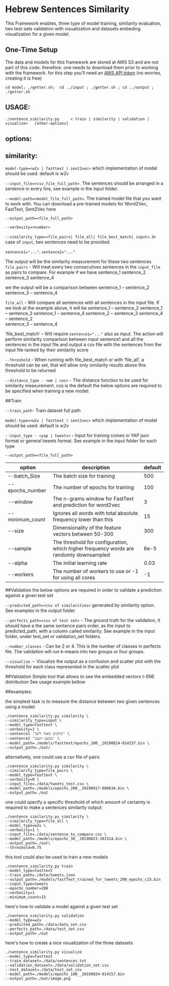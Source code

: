 # Hebrew Sentences Similarity
This Framework enables, three type of model training, similarity evaluation, two test-sets validation with visualization and datasets embeding visualization for a given model.

## One-Time Setup
The data and models for this framework are stored at AWS S3 and are not part of this code. therefore. one needs to download them prior to working with the framework.
for this step you'll need an [AWS API token](https://docs.aws.amazon.com/STS/latest/APIReference/Welcome.html) (no worries, creating it is free)

`cd model;
./getter.sh; 
cd ../input ;
./getter.sh ;
cd ../output ;
./getter.sh`

## USAGE: 
`./sentence_similarity.py     < train | similarity | validation | visualize>   [other-options]`

## options:

## similarity:
`model-type=<w2v | fasttext | sent2vec>` which implementation of model should be used. default is w2v

`--input_file=<csv_file_full_path>`. The sentences should be arranged in a sentence in every line, see example in the input folder.

`--model-path=<model_file_full_path>`.
The trained model file that you want to work with.
You can download a pre-trained models for Word2Vec, FastText, Sent2Vec here

`--output_path=<file_full_path>`

`--verbosity=<number>`

`--similarity_type=<file_pairs| file_all| file_best_match| input>`. 
in case of `input`, two sentences need to be provided:

`sentence1="..."`. `sentence2="..."`

The output will be the similarity measurement for these two sentences
`file_pairs` - Will treat every two consecutives sentences in the `input_file` as pairs to compare.
For example if we have 
sentence_1
sentence_2
sentence_3
sentence_4

we the output will be a comparison between 
sentence_1 – sentence_2 
sentence_3 – sentence_4

`file_all` - Will compare all sentences with all sentences in the input file.
If we look at the example above, it will be
sentence_1 – sentence_2
sentence_1 – sentence_3
sentence_1 – sentence_4
sentence_2 – sentence_3 
sentence_4 – sentence_2   
sentence_3 – sentence_4

‘file_best_match’ – Will require `sentence1="..."` also as input.
The action will perform similarity comparison between input sentence1 and all the sentences in the input file and output a csv file with the sentences from the input file ranked by their similarity score

`--threshold` - When running with file_best_match or with ‘file_all’, a threshold can be set, that will allow only similarity results above this threshold to be returned

`--distance_type - <wm | cos>` - The distance function to be used for similarity measurement. cos is the default
the below options are required to be specified when training a new model:

##Train

`--train_path`- Train dataset full path

`model-type=<w2v | fasttext | sent2vec>` which implementation of model should be used. default is w2v

`--input_type - <yap | tweets>` - Input for training comes in YAP json format or general tweets format. See example in the input folder for each type

`--output_path=<file_full_path>`

| option          | description                                                                            | default |
|-----------------|----------------------------------------------------------------------------------------|---------|
| --batch_Size    | The batch size for training                                                            | 500     |
| --epochs_number | The number of epochs for training                                                      | 100     |
| --window        | The n-grams window for FastText and prediction for word2vec                            | 3       |
| --minimum_count | Ignores all words with total absolute frequency lower than this                        | 15      |
| --size          | Dimensionality of the feature vectors between 50-300                                   | 300     |
| --sample        | The threshold for configuration, which higher frequency words are randomly downsampled | 6e-5    |
| --alpha         | The initial learning rate                                                              | 0.03    |
| --workers       | The number of workers to use or -1 for using all cores                                 | -1      |


##Validation
the below options are required in order to validate a prediction against a given test set

`--predicted_path=<csv of similarities>` generated by similarity option.
See examples in the output folder

`--perfects_path=<csv of test set>` - The ground truth for the validation, it should have a the same sentence pairs order, as the input to predicted_path, with a column called similarity.
See example in the input folder, under test_set or validation_set folders.

`--number_classes` - Can be 2 or 4. 
This is the number of classes in perfects file.
The validation will run k-means into two groups or four groups.

`--visualize` -- Visualize the output as a confusion and scatter plot with the threshold for each class represented in the scatter plot


##Validation
Simple tool that allows to see the embedded vectors t-SNE distribution
See usage example bellow

##examples:

the simplest task is to measure the distance between two given sentences using a model:
```
./sentence_similarity.py similarity \
--similarity_type=input \
--model_type=fasttext \
--verbosity=1 \
--sentence1 'קרובים מאוד ליעד' \
--sentence2 'כמעט הגענו' \
--model_path=./models/fasttext/epochs_100__20190824-014157.bin \
--output_path=./out/ 
```

alternatively, one could use a csv file of pairs:
```
./sentence_similarity.py similarity \
--similarity_type=file_pairs \
--model_type=fasttext \
--verbosity=0 \
--input_file=./data/tweets_test.csv \
--model_path=./models/epochs_200__20190917-080634.bin \
--output_path=./out
```

one could specify a specific threshold of which amount of certainty is required to make a sentences similarity output:
```
./sentence_similarity.py similarity \
--similarity_type=file_all \
--model_type=w2v \
--verbosity=1 \
--input_file=./data/sentence_to_compare.csv \
--model_path=./models/epochs_30__20190823-201514.bin \
--output_path=./out\
--threshold=0.75
```

this tool could also be used to train a new models
```
./sentence_similarity.py train
--model_type=fasttext
--train_path=./data/tweets.json
--output_path=./models/fastText_trained_for_tweets_200_epochs_c15.bin
--input_type=tweets
--epochs_number=200
--verbosity=1
--minimum_count=15
```

here's how to validate a model against a given test set 
```
./sentence_similarity.py validation
--model_type=w2v
--predicted_path=./data/data_set.csv
--perfects_path=./data/test_set.csv
--output_path=./out
```

here's how to create a nice visualization of the three datasets
```
./sentence_similarity.py visualize
--model_type=fasttext
--train_dataset=./data/sentences.txt
--validation_dataset=./data/validation_set.csv
--test_dataset=./data/test_set.csv
--model_path=./models/epochs_100__20190824-014157.bin
--output_path=./out/image.png
```

